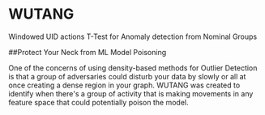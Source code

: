 # WUTANG
Windowed UID actions T-Test for Anomaly detection from Nominal Groups

##Protect Your Neck from ML Model Poisoning

One of the concerns of using density-based methods for Outlier Detection is that a group of adversaries could disturb your data by slowly or all at once creating a dense region in your graph. WUTANG was created to identify when there's a group of activity that is making movements in any feature space that could potentially poison the model.
